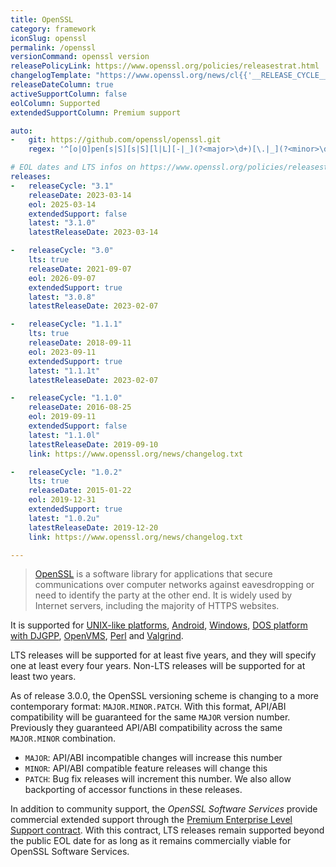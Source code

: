 ```yaml
---
title: OpenSSL
category: framework
iconSlug: openssl
permalink: /openssl
versionCommand: openssl version
releasePolicyLink: https://www.openssl.org/policies/releasestrat.html
changelogTemplate: "https://www.openssl.org/news/cl{{'__RELEASE_CYCLE__'|replace:'.',''}}.txt"
releaseDateColumn: true
activeSupportColumn: false
eolColumn: Supported
extendedSupportColumn: Premium support

auto:
-   git: https://github.com/openssl/openssl.git
    regex: '^[o|O]pen[s|S][s|S][l|L][-|_](?<major>\d+)[\.|_](?<minor>\d+)[\.|_](?<patch>\d+\w{0,2})?$'

# EOL dates and LTS infos on https://www.openssl.org/policies/releasestrat.html
releases:
-   releaseCycle: "3.1"
    releaseDate: 2023-03-14
    eol: 2025-03-14
    extendedSupport: false
    latest: "3.1.0"
    latestReleaseDate: 2023-03-14

-   releaseCycle: "3.0"
    lts: true
    releaseDate: 2021-09-07
    eol: 2026-09-07
    extendedSupport: true
    latest: "3.0.8"
    latestReleaseDate: 2023-02-07

-   releaseCycle: "1.1.1"
    lts: true
    releaseDate: 2018-09-11
    eol: 2023-09-11
    extendedSupport: true
    latest: "1.1.1t"
    latestReleaseDate: 2023-02-07

-   releaseCycle: "1.1.0"
    releaseDate: 2016-08-25
    eol: 2019-09-11
    extendedSupport: false
    latest: "1.1.0l"
    latestReleaseDate: 2019-09-10
    link: https://www.openssl.org/news/changelog.txt

-   releaseCycle: "1.0.2"
    lts: true
    releaseDate: 2015-01-22
    eol: 2019-12-31
    extendedSupport: true
    latest: "1.0.2u"
    latestReleaseDate: 2019-12-20
    link: https://www.openssl.org/news/changelog.txt

---
```


> [OpenSSL](https://www.openssl.org/) is a software library for applications that secure
> communications over computer networks against eavesdropping or need to identify the party at the
> other end. It is widely used by Internet servers, including the majority of HTTPS websites.

It is supported for [UNIX-like platforms](https://github.com/openssl/openssl/blob/master/NOTES-UNIX.md),
[Android](https://github.com/openssl/openssl/blob/master/NOTES-ANDROID.md),
[Windows](https://github.com/openssl/openssl/blob/master/NOTES-WINDOWS.md),
[DOS platform with DJGPP](https://github.com/openssl/openssl/blob/master/NOTES-DJGPP.md),
[OpenVMS](https://github.com/openssl/openssl/blob/master/NOTES-VMS.md),
[Perl](https://github.com/openssl/openssl/blob/master/NOTES-PERL.md) and
[Valgrind](https://github.com/openssl/openssl/blob/master/NOTES-PERL.md).

LTS releases will be supported for at least five years, and they will specify one at least every
four years. Non-LTS releases will be supported for at least two years.

As of release 3.0.0, the OpenSSL versioning scheme is changing to a more contemporary format:
`MAJOR.MINOR.PATCH`. With this format, API/ABI compatibility will be guaranteed for the same `MAJOR`
version number. Previously they guaranteed API/ABI compatibility across the same `MAJOR.MINOR`
combination.

- `MAJOR`: API/ABI incompatible changes will increase this number
- `MINOR`: API/ABI compatible feature releases will change this
- `PATCH`: Bug fix releases will increment this number. We also allow backporting of accessor
  functions in these releases.

In addition to community support, the _OpenSSL Software Services_ provide commercial extended
support through the [Premium Enterprise Level Support contract](https://www.openssl.org/support/contracts.html#premium).
With this contract, LTS releases remain supported beyond the public EOL date for as long as it
remains commercially viable for OpenSSL Software Services.
